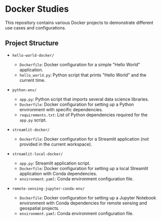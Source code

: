 # Docker Studies

This repository contains various Docker projects to demonstrate different use cases and configurations.

## Project Structure

- `hello-world-docker/`
  - `Dockerfile`: Docker configuration for a simple "Hello World" application.
  - `hello_world.py`: Python script that prints "Hello World" and the current time.

- `python-env/`
  - `app.py`: Python script that imports several data science libraries.
  - `Dockerfile`: Docker configuration for setting up a Python environment with specific dependencies.
  - `requirements.txt`: List of Python dependencies required for the `app.py` script.

- `streamlit-docker/`
  - `Dockerfile`: Docker configuration for a Streamlit application (not provided in the current workspace).

- `streamlit-local-docker/`

  - `app.py`: Streamlit application script.
  - `Dockerfile`: Docker configuration for setting up a local Streamlit application with Conda dependencies.
  - `environment.yaml`: Conda environment configuration file.


- `remote-sensing-jupyter-conda-env/`
  - `Dockerfile`: Docker configuration for setting up a Jupyter Notebook environment with Conda dependencies for remote sensing and geospatial projects.
  - `environment.yaml`: Conda environment configuration file.
